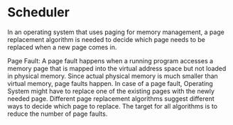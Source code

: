 # Scheduler

In an operating system that uses paging for memory management, a page replacement algorithm is needed to decide which page needs to be replaced when a new page comes in. 

Page Fault: A page fault happens when a running program accesses a memory page that is mapped into the virtual address space but not loaded in physical memory. Since actual physical memory is much smaller than virtual memory, page faults happen. In case of a page fault, Operating System might have to replace one of the existing pages with the newly needed page. Different page replacement algorithms suggest different ways to decide which page to replace. The target for all algorithms is to reduce the number of page faults. 
